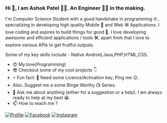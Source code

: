 ### Hi 👋, I am Ashok Patel 👨‍💻. An Engineer 👨‍🎓 in the making.

I'm Computer Science Student with a good handshake in programming 🤓 , specializing in developing high quality Mobile 📱 and Web 🕸 Applications. I love coding and aspires to build things for good 🚀. I love developing awesome and efficient applications / tools 🛠, apart from that I love to explore various APIs to get fruitful outputs.

Some of my key skills include - Native Android,Java,PHP,HTML,CSS.
 
* 😍 My.love(Programming)
* 😎 Checkout some of my cool projects 👇 
* ⚡ Fun fact: 🔑 Need some Licence/Activation key; Ping me 😉. 
*  Also..Suggest me a some Binge Worthy 📺 Series.
* 💬 Ask me about anything (either for a suggestion or a help). I am always ready to help at my best 😁.
* 📫 How to reach me ?

[![Profile](https://img.shields.io/badge/Website-orange.svg?style=for-the-badge&logo=google-chrome&logoColor=white)](https://asfly-902.github.io/aboutme.github.io/)
[![Facebook](https://img.shields.io/badge/facebook-blue.svg?style=for-the-badge&logo=facebook&logoColor=white)](https://www.facebook.com/asfly902)
[![Instagram](https://img.shields.io/badge/Instagram-red.svg?style=for-the-badge&logo=instagram&logoColor=white)](https://www.instagram.com/asfly902/)
